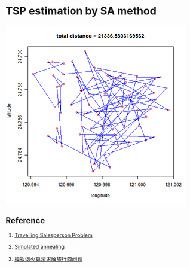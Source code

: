 TSP estimation by SA method 
===

![TSP.gif](TSP.gif)

## Reference

1. [Travelling Salesperson Problem](https://en.wikipedia.org/wiki/Travelling_salesman_problem)

2. [Simulated annealing](https://en.wikipedia.org/wiki/Simulated_annealing) 

3. [模拟退火算法求解旅行商问题](http://blog.csdn.net/lalor/article/details/7688329)
